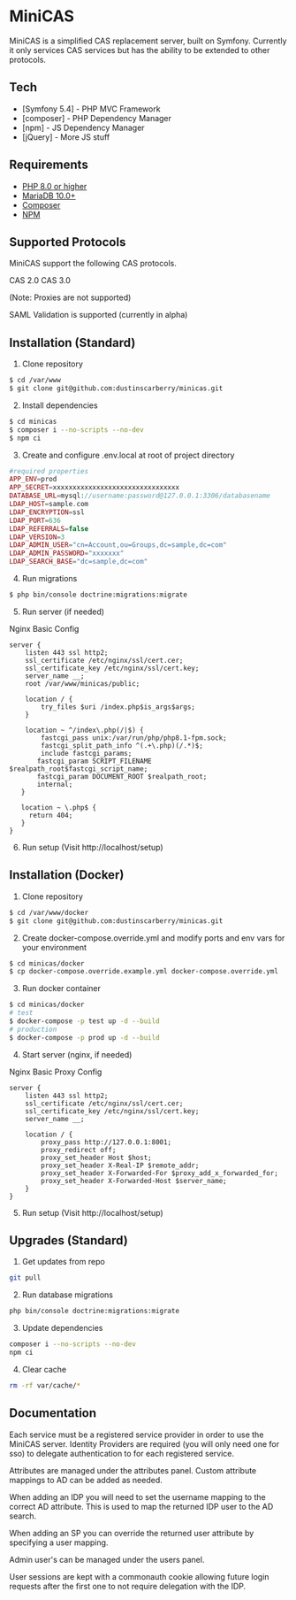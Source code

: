 # MiniCAS

MiniCAS is a simplified CAS replacement server, built on Symfony. Currently it only services CAS services but has the ability to be extended to other protocols.

## Tech

* [Symfony 5.4] - PHP MVC Framework
* [composer] - PHP Dependency Manager
* [npm] - JS Dependency Manager
* [jQuery] - More JS stuff

## Requirements

* [PHP 8.0 or higher](https://www.php.net/)
* [MariaDB 10.0+](https://mariadb.org/)
* [Composer](https://getcomposer.org/)
* [NPM](https://nodejs.org/)

## Supported Protocols

MiniCAS support the following CAS protocols.

CAS 2.0
CAS 3.0

(Note: Proxies are not supported)

SAML Validation is supported (currently in alpha)

## Installation (Standard)

1. Clone repository

```sh
$ cd /var/www
$ git clone git@github.com:dustinscarberry/minicas.git
```

2. Install dependencies

```sh
$ cd minicas
$ composer i --no-scripts --no-dev
$ npm ci
```

3. Create and configure .env.local at root of project directory

```php
#required properties
APP_ENV=prod
APP_SECRET=xxxxxxxxxxxxxxxxxxxxxxxxxxxxxxxx
DATABASE_URL=mysql://username:password@127.0.0.1:3306/databasename
LDAP_HOST=sample.com
LDAP_ENCRYPTION=ssl
LDAP_PORT=636
LDAP_REFERRALS=false
LDAP_VERSION=3
LDAP_ADMIN_USER="cn=Account,ou=Groups,dc=sample,dc=com"
LDAP_ADMIN_PASSWORD="xxxxxxx"
LDAP_SEARCH_BASE="dc=sample,dc=com"
```

4. Run migrations

```sh
$ php bin/console doctrine:migrations:migrate
```

5. Run server (if needed)

Nginx Basic Config

```nginx
server {
    listen 443 ssl http2;
    ssl_certificate /etc/nginx/ssl/cert.cer;
    ssl_certificate_key /etc/nginx/ssl/cert.key;
    server_name __;
    root /var/www/minicas/public;

    location / {
        try_files $uri /index.php$is_args$args;
    }

    location ~ ^/index\.php(/|$) {
        fastcgi_pass unix:/var/run/php/php8.1-fpm.sock;
        fastcgi_split_path_info ^(.+\.php)(/.*)$;
        include fastcgi_params;
       fastcgi_param SCRIPT_FILENAME $realpath_root$fastcgi_script_name;
       fastcgi_param DOCUMENT_ROOT $realpath_root;
       internal;
   }

   location ~ \.php$ {
     return 404;
   }
}
```

6. Run setup (Visit http://localhost/setup)

## Installation (Docker)

1. Clone repository

```sh
$ cd /var/www/docker
$ git clone git@github.com:dustinscarberry/minicas.git
```

2. Create docker-compose.override.yml and modify ports and env vars for your environment
```sh
$ cd minicas/docker
$ cp docker-compose.override.example.yml docker-compose.override.yml
```

3. Run docker container

```sh
$ cd minicas/docker
# test
$ docker-compose -p test up -d --build
# production
$ docker-compose -p prod up -d --build
```

4. Start server (nginx, if needed)

Nginx Basic Proxy Config

```nginx
server {
    listen 443 ssl http2;
    ssl_certificate /etc/nginx/ssl/cert.cer;
    ssl_certificate_key /etc/nginx/ssl/cert.key;
    server_name __;

    location / {
        proxy_pass http://127.0.0.1:8001;
        proxy_redirect off;
        proxy_set_header Host $host;
        proxy_set_header X-Real-IP $remote_addr;
        proxy_set_header X-Forwarded-For $proxy_add_x_forwarded_for;
        proxy_set_header X-Forwarded-Host $server_name;
    }
}
```

5. Run setup (Visit http://localhost/setup)

## Upgrades (Standard)

1. Get updates from repo

```sh
git pull
```

2. Run database migrations

```sh
php bin/console doctrine:migrations:migrate
```

3. Update dependencies

```sh
composer i --no-scripts --no-dev
npm ci
```

4. Clear cache

```sh
rm -rf var/cache/*
```

## Documentation

Each service must be a registered service provider in order to use the MiniCAS server. Identity Providers are required (you will only need one for sso) to delegate authentication to for each registered service.

Attributes are managed under the attributes panel. Custom attribute mappings to AD can be added as needed.

When adding an IDP you will need to set the username mapping to the correct AD attribute. This is used to map the returned IDP user to the AD search.

When adding an SP you can override the returned user attribute by specifying a user mapping.

Admin user's can be managed under the users panel.

User sessions are kept with a commonauth cookie allowing future login requests after the first one to not require delegation with the IDP.
